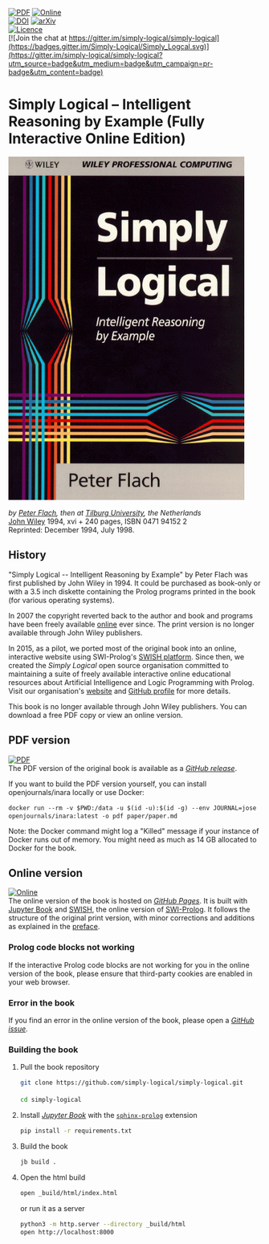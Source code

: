 [![PDF](https://img.shields.io/badge/read-PDF-green.svg)](https://github.com/simply-logical/simply-logical/releases/download/v1.0/SL.pdf)
[![Online](https://img.shields.io/badge/read-online-green.svg)](https://book.simply-logical.space)  
[![DOI](https://zenodo.org/badge/DOI/10.5281/zenodo.1156977.svg)](https://doi.org/10.5281/zenodo.1156977)
[![arXiv](https://img.shields.io/badge/arXiv-2208.06823-red.svg)](https://arxiv.org/abs/2208.06823)  
[![Licence](https://img.shields.io/badge/Licence-CC%20BY--NC--SA%204.0-lightgrey.svg)](https://github.com/simply-logical/simply-logical/blob/master/LICENCE)  
[![Join the chat at https://gitter.im/simply-logical/simply-logical](https://badges.gitter.im/Simply-Logical/Simply_Logcal.svg)](https://gitter.im/simply-logical/simply-logical?utm_source=badge&utm_medium=badge&utm_campaign=pr-badge&utm_content=badge)

# Simply Logical – Intelligent Reasoning by Example (Fully Interactive Online Edition) #

![Simply Logical cover](src/img/SLfront.gif "Simply Logical cover")

*by [Peter Flach](https://www.cs.bris.ac.uk/~flach/index.html), then at [Tilburg University](https://www.tilburguniversity.edu/), the Netherlands*  
[John Wiley](https://www.wiley.com/en-gb) 1994, xvi + 240 pages, ISBN 0471 94152 2  
Reprinted: December 1994, July 1998.

## History ##
"Simply Logical -- Intelligent Reasoning by Example" by Peter Flach was first published by John Wiley in 1994. It could be purchased as book-only or with a 3.5 inch diskette containing the Prolog programs printed in the book (for various operating systems).

In 2007 the copyright reverted back to the author and book and programs have been freely available [online](https://www.cs.bris.ac.uk/~flach/SimplyLogical.html) ever since. The print version is no longer available through John Wiley publishers.

In 2015, as a pilot, we ported most of the original book into an online, interactive website using SWI-Prolog's [SWISH platform](https://swish.swi-prolog.org/). Since then, we created the *Simply Logical* open source organisation committed to maintaining a suite of freely available interactive online educational resources about Artificial Intelligence and Logic Programming with Prolog. Visit our organisation's [website](https://simply-logical.space/) and [GitHub profile](https://github.com/simply-logical) for more details.

This book is no longer available through John Wiley publishers.
You can download a free PDF copy or view an online version.

## PDF version ##
[![PDF](https://img.shields.io/badge/read-PDF-green.svg)](https://github.com/simply-logical/simply-logical/releases/download/v1.0/SL.pdf)  
The PDF version of the original book is available as a [*GitHub release*](https://github.com/simply-logical/simply-logical/releases/tag/v1.0).

If you want to build the PDF version yourself, you can install openjournals/inara locally or use Docker:
```
docker run --rm -v $PWD:/data -u $(id -u):$(id -g) --env JOURNAL=jose openjournals/inara:latest -o pdf paper/paper.md
```

Note: the Docker command might log a "Killed" message if your instance of Docker runs out of memory. You might need as much as 14 GB allocated to Docker for the book.

## Online version ##
[![Online](https://img.shields.io/badge/read-online-green.svg)](https://book.simply-logical.space)  
The online version of the book is hosted on [*GitHub Pages*](https://book.simply-logical.space).
It is built with [Jupyter Book](https://jupyterbook.org/) and [SWISH](https://swish.swi-prolog.org/), the online version of [SWI-Prolog](https://swi-prolog.org/).
It follows the structure of the original print version, with minor corrections and additions as explained in the [preface](https://book.simply-logical.space/src/text/0_preface/_preface.html).

### Prolog code blocks not working ###
If the interactive Prolog code blocks are not working for you in the online version of the book, please ensure that third-party cookies are enabled in your web browser.

### Error in the book ###
If you find an error in the online version of the book, please open a [*GitHub issue*](https://github.com/simply-logical/simply-logical/issues).

### Building the book ###
1. Pull the book repository
   ```bash
   git clone https://github.com/simply-logical/simply-logical.git

   cd simply-logical
   ```
2. Install [*Jupyter Book*](https://pypi.org/project/jupyter-book/) with the
   [`sphinx-prolog`](https://pypi.org/project/sphinx-prolog/) extension
   ```bash
   pip install -r requirements.txt
   ```
3. Build the book
   ```bash
   jb build .
   ```
4. Open the html build
   ```bash
   open _build/html/index.html
   ```
   or run it as a server
   ```bash
   python3 -m http.server --directory _build/html
   open http://localhost:8000
   ```
